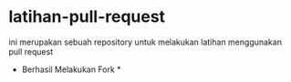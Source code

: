 # latihan-pull-request
ini merupakan sebuah repository untuk melakukan latihan menggunakan pull request
* Berhasil Melakukan Fork *
